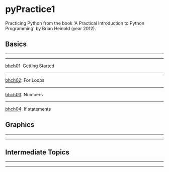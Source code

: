 # pyPractice1

Practicing Python from the book 'A Practical Introduction to Python Programming' by Brian Heinold (year 2012).

## Basics
---
---
[bhch01](bhch01): Getting Started


---
[bhch02](bhch02): For Loops

---
[bhch03](bhch03): Numbers

---
[bhch04](bhch04): If statements


## Graphics
---
---


## Intermediate Topics
---
---